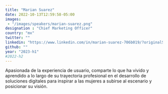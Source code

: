 ```yaml
---
title: "Marian Suarez"
date: 2022-10-13T12:59:58-05:00
images: 
 - "/images/speakers/marian-suarez.png"
designation : "Chief Marketing Officer"
country: "mx"
twitter: ""
linkedin: "https://www.linkedin.com/in/marian-suarez-706b019/?originalSubdomain=mx"
github: ""
year: "2023-h1"
#2022-h2
---
```


Apasionada de la experiencia de usuario, comparte lo que ha vivido y aprendido a lo largo de su trayectoria profesional en el desarrollo de soluciones digitales para inspirar a las mujeres a subirse al escenario y posicionar su visión.